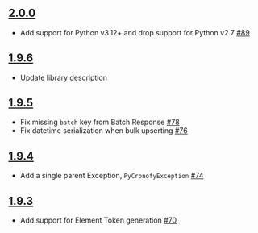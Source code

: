 ## [2.0.0]
* Add support for Python v3.12+ and drop support for Python v2.7 [#89]

## [1.9.6]
* Update library description

## [1.9.5]
* Fix missing `batch` key from Batch Response [#78]
* Fix datetime serialization when bulk upserting [#76]

## [1.9.4]
* Add a single parent Exception, `PyCronofyException` [#74]

## [1.9.3]
* Add support for Element Token generation [#70]

[2.0.0]: https://github.com/cronofy/pycronofy/releases/tag/2.0.0
[1.9.6]: https://github.com/cronofy/pycronofy/releases/tag/1.9.6
[1.9.5]: https://github.com/cronofy/pycronofy/releases/tag/1.9.5
[1.9.4]: https://github.com/cronofy/pycronofy/releases/tag/1.9.4
[1.9.3]: https://github.com/cronofy/pycronofy/releases/tag/1.9.3

[#89]: https://github.com/cronofy/pycronofy/pull/89
[#78]: https://github.com/cronofy/pycronofy/pull/78
[#76]: https://github.com/cronofy/pycronofy/pull/76
[#74]: https://github.com/cronofy/pycronofy/pull/74
[#70]: https://github.com/cronofy/pycronofy/pull/70
